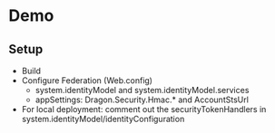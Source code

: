 ﻿Demo
====

Setup
-----

* Build
* Configure Federation (Web.config)
  * system.identityModel and system.identityModel.services
  * appSettings: Dragon.Security.Hmac.* and AccountStsUrl
* For local deployment: comment out the securityTokenHandlers in system.identityModel/identityConfiguration